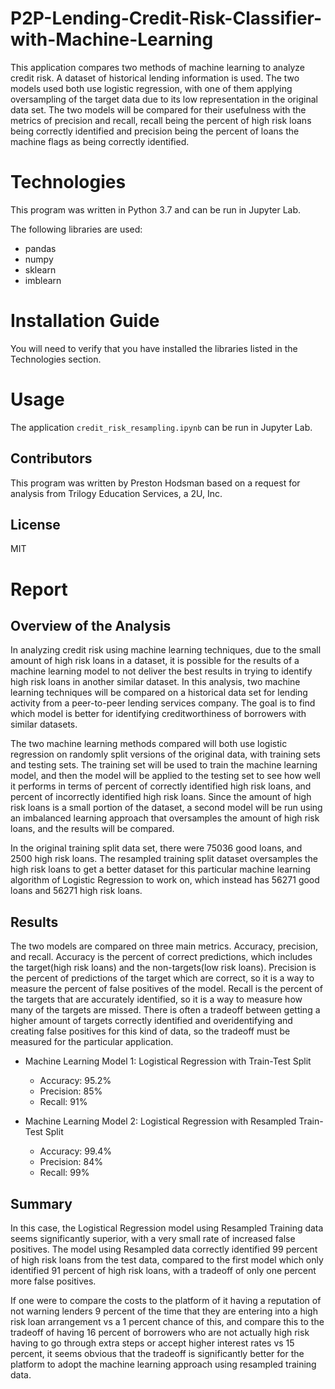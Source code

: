 # P2P-Lending-Credit-Risk-Classifier-with-Machine-Learning

This application compares two methods of machine learning to analyze credit risk. A dataset of historical lending information is used. The two models used both use logistic regression, with one of them applying oversampling of the target data due to its low representation in the original data set. The two models will be compared for their usefulness with the metrics of precision and recall, recall being the percent of high risk loans being correctly identified and precision being the percent of loans the machine flags as being correctly identified.

# Technologies

This program was written in Python 3.7 and can be run in Jupyter Lab.

The following libraries are used:

- pandas
- numpy
- sklearn
- imblearn

# Installation Guide

You will need to verify that you have installed the libraries listed in the Technologies section.

# Usage

The application `credit_risk_resampling.ipynb` can be run in Jupyter Lab. 

## Contributors
This program was written by Preston Hodsman based on a request for analysis from Trilogy Education Services, a 2U, Inc.

## License
MIT

# Report

## Overview of the Analysis

In analyzing credit risk using machine learning techniques, due to the small amount of high risk loans in a dataset, it is possible for the results of a machine learning model to not deliver the best results in trying to identify high risk loans in another similar dataset. In this analysis, two machine learning techniques will be compared on a historical data set for lending activity from a peer-to-peer lending services company. The goal is to find which model is better for identifying creditworthiness of borrowers with similar datasets.

The two machine learning methods compared will both use logistic regression on randomly split versions of the original data, with training sets and testing sets. The training set will be used to train the machine learning model, and then the model will be applied to the testing set to see how well it performs in terms of percent of correctly identified high risk loans, and percent of incorrectly identified high risk loans. Since the amount of high risk loans is a small portion of the dataset, a second model will be run using an imbalanced learning approach that oversamples the amount of high risk loans, and the results will be compared.

In the original training split data set, there were 75036 good loans, and 2500 high risk loans. The resampled training split dataset oversamples the high risk loans to get a better dataset for this particular machine learning algorithm of Logistic Regression to work on, which instead has 56271 good loans and 56271 high risk loans.

## Results

The two models are compared on three main metrics. Accuracy, precision, and recall. Accuracy is the percent of correct predictions, which includes the target(high risk loans) and the non-targets(low risk loans). Precision is the percent of predictions of the target which are correct, so it is a way to measure the percent of false positives of the model. Recall is the percent of the targets that are accurately identified, so it is a way to measure how many of the targets are missed. There is often a tradeoff between getting a higher amount of targets correctly identified and overidentifying and creating false positives for this kind of data, so the tradeoff must be measured for the particular application.

- Machine Learning Model 1: Logistical Regression with Train-Test Split
  - Accuracy: 95.2%
  - Precision: 85%
  - Recall: 91%

- Machine Learning Model 2: Logistical Regression with Resampled Train-Test Split
  - Accuracy: 99.4%
  - Precision: 84%
  - Recall: 99%

## Summary

In this case, the Logistical Regression model using Resampled Training data seems significantly superior, with a very small rate of increased false positives. The model using Resampled data correctly identified 99 percent of high risk loans from the test data, compared to the first model which only identified 91 percent of high risk loans, with a tradeoff of only one percent more false positives. 

If one were to compare the costs to the platform of it having a reputation of not warning lenders 9 percent of the time that they are entering into a high risk loan arrangement vs a 1 percent chance of this, and compare this to the tradeoff of having 16 percent of borrowers who are not actually high risk having to go through extra steps or accept higher interest rates vs 15 percent, it seems obvious that the tradeoff is significantly better for the platform to adopt the machine learning approach using resampled training data.
